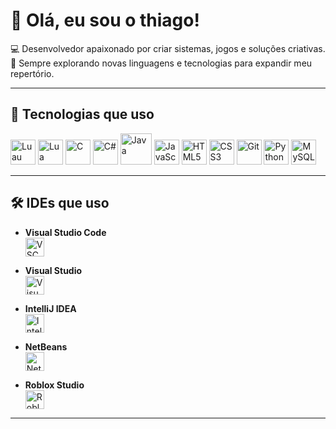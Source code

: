 # 👋 Olá, eu sou o thiago!

💻 Desenvolvedor apaixonado por criar sistemas, jogos e soluções criativas.  
📌 Sempre explorando novas linguagens e tecnologias para expandir meu repertório.  

---


## 🚀 Tecnologias que uso

<p align="left">
  <img src="https://api.iconify.design/simple-icons:luau.svg?color=%23349DFF" alt="Luau" width="40" height="40"/>
  <img src="https://api.iconify.design/simple-icons:lua.svg?color=%232C2D72" alt="Lua" width="40" height="40"/>
  <img src="https://api.iconify.design/simple-icons:c.svg?color=%2300599C" alt="C" width="40" height="40"/>
  <img src="https://api.iconify.design/simple-icons:csharp.svg?color=%23239120" alt="C#" width="40" height="40"/>
  <img src="https://cdn.jsdelivr.net/gh/devicons/devicon/icons/java/java-original.svg" width="50" height="50" alt="Java"/>
  <img src="https://api.iconify.design/simple-icons:javascript.svg?color=%23F7E018" alt="JavaScript" width="40" height="40"/>
  <img src="https://api.iconify.design/simple-icons:html5.svg?color=%23E34F26" alt="HTML5" width="40" height="40"/>
  <img src="https://api.iconify.design/simple-icons:css3.svg?color=%231572B6" alt="CSS3" width="40" height="40"/>
  <img src="https://api.iconify.design/simple-icons:git.svg?color=%23F05032" alt="Git" width="40" height="40"/>
  <img src="https://api.iconify.design/simple-icons:python.svg?color=%233776AB" alt="Python" width="40" height="40"/>
  <img src="https://api.iconify.design/simple-icons:mysql.svg?color=%230077B8" alt="MySQL" width="40" height="40"/>
</p>

---

## 🛠 IDEs que uso

- **Visual Studio Code**  
  <img src="https://api.iconify.design/simple-icons:visualstudiocode.svg?color=%23007ACC" width="30" height="30" alt="VSCode"/>

- **Visual Studio**  
  <img src="https://api.iconify.design/simple-icons:visualstudio.svg?color=%235C2D91" width="30" height="30" alt="Visual Studio"/>

- **IntelliJ IDEA**  
  <img src="https://api.iconify.design/simple-icons:intellijidea.svg?color=%23FF6B00" width="30" height="30" alt="IntelliJ IDEA"/>

- **NetBeans**  
  <img src="https://api.iconify.design/simple-icons:netbeans.svg?color=%23000000" width="30" height="30" alt="NetBeans"/>

- **Roblox Studio**  
  <img src="https://upload.wikimedia.org/wikipedia/commons/thumb/e/e7/Roblox_Logo_2022.svg/120px-Roblox_Logo_2022.svg.png" width="30" height="30" alt="Roblox Studio"/>

---
